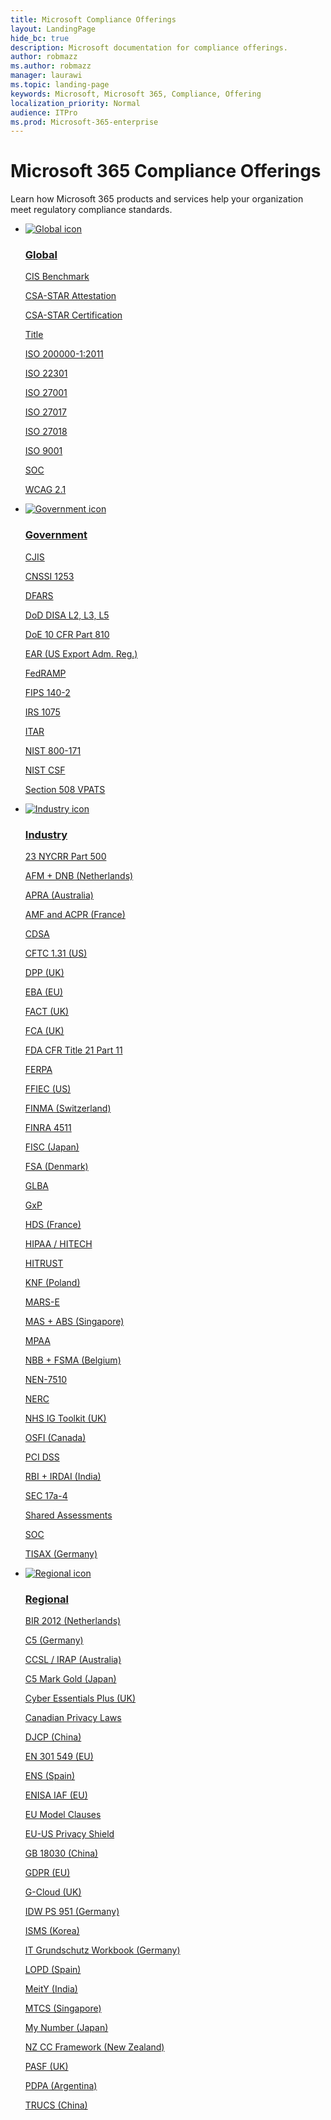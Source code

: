 ```yaml
--- 
title: Microsoft Compliance Offerings
layout: LandingPage
hide_bc: true
description: Microsoft documentation for compliance offerings.
author: robmazz
ms.author: robmazz
manager: laurawi
ms.topic: landing-page
keywords: Microsoft, Microsoft 365, Compliance, Offering
localization_priority: Normal
audience: ITPro
ms.prod: Microsoft-365-enterprise
---
```


# Microsoft 365 Compliance Offerings

Learn how Microsoft 365 products and services help your organization meet regulatory compliance standards.

<ul class="panelContent cardsD">
    <li>
        <a href="  ">
        <div class="cardSize">
            <div class="cardPadding">
                <div class="card">
                    <div class="cardImageOuter">
                        <div class="cardImage">
                            <img src="https://docs.microsoft.com/en-us/office/media/icons/user-accounts.svg" alt="Global icon" />
                        </div>
                    </div>
                    <div class="cardText">
                        <h3>Global</h3>
                        <P><a href="offering-cis-benchmark.md">CIS Benchmark</a></p>
                        <P><a href="offering-csa-star-attestation.md">CSA-STAR Attestation</a></p>
                        <P><a href="offering-csa-star-certification.md">CSA-STAR Certification</a></p>
                        <P><a href="offering-csa-star-self-assessment.md">Title</a></p>
                        <P><a href="offering-ISO-20000-1-2011.md">ISO 200000-1:2011</a></p>
                        <P><a href="offering-ISO-22301.md">ISO 22301</a></p>
                        <P><a href="offering-ISO-27001.md">ISO 27001</a></p>
                        <P><a href="offering-ISO-27017.md">ISO 27017</a></p>
                        <P><a href="offering-ISO-27018.md">ISO 27018</a></p>
                        <P><a href="offering-ISO-9001.md">ISO 9001</a></p>
                        <P><a href="offering-soc.md">SOC</a></p>
                        <P><a href="offering-wcag-2-1.md">WCAG 2.1</a></p>
                    </div>
                </div>
            </div>
        </div>
        </a>
    </li>
    <li>
        <a href="  ">
        <div class="cardSize">
            <div class="cardPadding">
                <div class="card">
                    <div class="cardImageOuter">
                        <div class="cardImage">
                            <img src="https://docs.microsoft.com/en-us/office/media/icons/user-accounts.svg" alt="Government icon" />
                        </div>
                    </div>
                    <div class="cardText">
                        <h3>Government</h3>
                        <P><a href="offering-cjis.md">CJIS</a></p>
                        <P><a href="offering-cnssi-1253.md">CNSSI 1253</a></p>
                        <P><a href="offering-dfars.md">DFARS</a></p>
                        <P><a href="offering-dod-disa-l2-l3-l5.md">DoD DISA L2, L3, L5</a></p>
                        <P><a href="">DoE 10 CFR Part 810</a></p>
                        <P><a href="">EAR (US Export Adm. Reg.)</a></p>
                        <P><a href="offering-fedramo.md">FedRAMP</a></p>
                        <P><a href="offering-fips-140-2.md">FIPS 140-2</a></p>
                        <P><a href="offering-irs-1075.md">IRS 1075</a></p>
                        <P><a href="offering-itar.md">ITAR</a></p>
                        <P><a href="">NIST 800-171</a></p>
                        <P><a href="offering-nist-csf.md">NIST CSF</a></p>
                        <P><a href="offering-section-508-vpats.md">Section 508 VPATS</a></p>
                    </div>
                </div>
            </div>
        </div>
        </a>
    </li>
    <li>
        <a href="  ">
        <div class="cardSize">
            <div class="cardPadding">
                <div class="card">
                    <div class="cardImageOuter">
                        <div class="cardImage">
                            <img src="https://docs.microsoft.com/en-us/office/media/icons/user-accounts.svg" alt="Industry icon" />
                        </div>
                    </div>
                    <div class="cardText">
                        <h3>Industry</h3>
                        <P><a href="offering-23-nycrr-part-500.md">23 NYCRR Part 500</a></p>
                        <P><a href="offering-afm-dnb-netherlands.md">AFM + DNB (Netherlands)</a></p>
                        <P><a href="offering-apra-australia.md">APRA (Australia)</a></p>
                        <P><a href="offering-amf-acpr-france.md">AMF and ACPR (France)</a></p>
                        <P><a href="offering-cdsa.md">CDSA</a></p>
                        <P><a href="offering-cftc-1-31-us.md">CFTC 1.31 (US)</a></p>
                        <P><a href="offering-dpp-uk.md">DPP (UK)</a></p>
                        <P><a href="offering-eba-eu.md">EBA (EU)</a></p>
                        <P><a href="offering-fact-uk.md">FACT (UK)</a></p>
                        <P><a href="offering-fca-uk.md">FCA (UK)</a></p>
                        <P><a href="offering-fda-cfr-title-21-part-11.md">FDA CFR Title 21 Part 11</a></p>
                        <P><a href="offering-ferpa.md">FERPA</a></p>
                        <P><a href="offering-ffiec-us.md">FFIEC (US)</a></p>
                        <P><a href="offering-finma-switzerland.md">FINMA (Switzerland)</a></p>
                        <P><a href="offering-finra-4511.md">FINRA 4511</a></p>
                        <P><a href="offering-fisc-japan.md">FISC (Japan)</a></p>
                        <P><a href="offering-fsa-denmark.md">FSA (Denmark)</a></p>
                        <P><a href="offering-glba.md">GLBA</a></p>
                        <P><a href="">GxP</a></p>
                        <P><a href="offering-hds-france.md">HDS (France)</a></p>
                        <P><a href="offering-hippa-hitech.md">HIPAA / HITECH</a></p>
                        <P><a href="offering-hitrust.md">HITRUST</a></p>
                        <P><a href="offering-knf-poland.md">KNF (Poland)</a></p>
                        <P><a href="offering-mars-e.md">MARS-E</a></p>
                        <P><a href="offering-mas-abs-singapore.md">MAS + ABS (Singapore)</a></p>
                        <P><a href="offering-mpaa.md">MPAA</a></p>
                        <P><a href="offering-nbb-fsma-belgium.md">NBB + FSMA (Belgium)</a></p>
                        <P><a href="offering-nen-7510.md">NEN-7510</a></p>
                        <P><a href="offering-nerc.md">NERC</a></p>
                        <P><a href="offering-nhs-ig-toolkit-uk.md">NHS IG Toolkit (UK)</a></p>
                        <P><a href="offering-osfi-canada.md">OSFI (Canada)</a></p>
                        <P><a href="offering-pci-dss.md">PCI DSS</a></p>
                        <P><a href="offering-rbi-irdai-india.md">RBI + IRDAI (India)</a></p>
                        <P><a href="offering-sec-17a-4.md">SEC 17a-4</a></p>
                        <P><a href="">Shared Assessments</a></p>
                        <P><a href="offering-soc.md">SOC</a></p>
                        <P><a href="offering-tisax-germany.md">TISAX (Germany)</a></p>
                    </div>
                </div>
            </div>
        </div>
        </a>
    </li>
    <li>
        <a href="  ">
        <div class="cardSize">
            <div class="cardPadding">
                <div class="card">
                    <div class="cardImageOuter">
                        <div class="cardImage">
                            <img src="https://docs.microsoft.com/en-us/office/media/icons/user-accounts.svg" alt="Regional icon" />
                        </div>
                    </div>
                    <div class="cardText">
                        <h3>Regional</h3>
                        <P><a href="offering-file.md">BIR 2012 (Netherlands)</a></p>
                        <P><a href="offering-file.md">C5 (Germany)</a></p>
                        <P><a href="offering-file.md">CCSL / IRAP (Australia)</a></p>
                        <P><a href="offering-file.md">C5 Mark Gold (Japan)</a></p>
                        <P><a href="offering-file.md">Cyber Essentials Plus (UK)</a></p>
                        <P><a href="offering-file.md">Canadian Privacy Laws</a></p>
                        <P><a href="offering-file.md">DJCP (China)</a></p>
                        <P><a href="offering-file.md">EN 301 549 (EU)</a></p>
                        <P><a href="offering-file.md">ENS (Spain)</a></p>
                        <P><a href="offering-file.md">ENISA IAF (EU)</a></p>
                        <P><a href="offering-file.md">EU Model Clauses</a></p>
                        <P><a href="offering-file.md">EU-US Privacy Shield</a></p>
                        <P><a href="offering-file.md">GB 18030 (China)</a></p>
                        <P><a href="offering-file.md">GDPR (EU)</a></p>
                        <P><a href="offering-file.md">G-Cloud (UK)</a></p>
                        <P><a href="offering-file.md">IDW PS 951 (Germany)</a></p>
                        <P><a href="offering-file.md">ISMS (Korea)</a></p>
                        <P><a href="offering-file.md">IT Grundschutz Workbook (Germany)</a></p>
                        <P><a href="offering-file.md">LOPD (Spain)</a></p>
                        <P><a href="offering-file.md">MeitY (India)</a></p>
                        <P><a href="offering-file.md">MTCS (Singapore)</a></p>
                        <P><a href="offering-file.md">My Number (Japan)</a></p>
                        <P><a href="offering-file.md">NZ CC Framework (New Zealand)</a></p>
                        <P><a href="offering-file.md">PASF (UK)</a></p>
                        <P><a href="offering-file.md">PDPA (Argentina)</a></p>
                        <P><a href="offering-file.md">TRUCS (China)</a></p>
                    </div>
                </div>
            </div>
        </div>
        </a>
    </li>
</ul>
